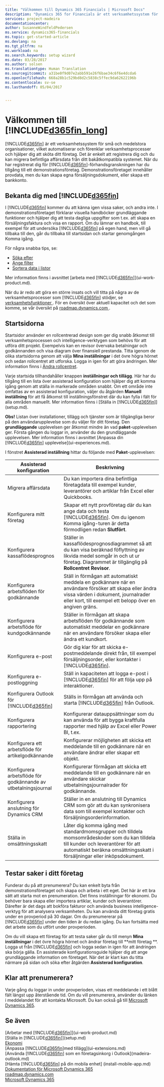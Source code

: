 ```yaml
---
title: "Välkommen till Dynamics 365 Financials | Microsoft Docs"
description: "Dynamics 365 for Financials är ett verksamhetssystem för små och medelstora organisationer, vilket automatiserar och förenklar verksamhetsprocesser och hjälper dig att sköta ditt företag. Det är enkelt att registrera dig och du kan migrera befintliga affärsdata från ditt bakåtkompatibla systemet."
services: project-madeira
documentationcenter: 
author: SusanneWindfeldPedersen
ms.service: dynamics365-financials
ms.topic: get-started-article
ms.devlang: na
ms.tgt_pltfrm: na
ms.workload: na
ms.search.keywords: setup wizard
ms.date: 03/28/2017
ms.author: solsen
ms.translationtype: Human Translation
ms.sourcegitcommit: a31be0f9d07e2abb591e26f6bae34c6f6e4dcda6
ms.openlocfilehash: 668a28b1c529bd8d2c5838c5ffec9da62622196b
ms.contentlocale: sv-se
ms.lasthandoff: 05/04/2017


---
```

# <a name="welcome-to-included365finlongincludesd365finlongmdmd"></a>Välkommen till [!INCLUDE[d365fin_long](includes/d365fin_long_md.md)]
[!INCLUDE[d365fin](includes/d365fin_md.md)] är ett verksamhetssystem för små och medelstora organisationer, vilket automatiserar och förenklar verksamhetsprocesser och hjälper dig att sköta ditt företag. Det är enkelt att registrera dig och du kan migrera befintliga affärsdata från ditt bakåtkompatibla systemet.
När du har registrerat dig för [!INCLUDE[d365fin](includes/d365fin_md.md)]-förhandsgranskningen har du tillgång till ett demonstrationsföretag. Demonstrationsföretaget innehåller provdata, men du kan skapa egna försäljningsdokument, eller skapa ett bankkonto.  

## <a name="get-to-know-included365finincludesd365finmdmd"></a>Bekanta dig med [!INCLUDE[d365fin](includes/d365fin_md.md)]
I [!INCLUDE[d365fin](includes/d365fin_md.md)] kommer du att känna igen vissa saker, och andra inte. I demonstrationsföretaget förklarar visuella handböcker grundläggande funktioner och hjälper dig att testa dagliga uppgifter som t.ex. att skapa en försäljningsfaktura och visa en rapport. Om du lämnar en handbok, till exempel för att undersöka [!INCLUDE[d365fin](includes/d365fin_md.md)] på egen hand, men vill gå tillbaka till den, går du tillbaka till startsidan och startar genomgången Komma igång.  

För några snabba tips, se:  

* [Söka efter](ui-search.md)  
* [Ange filter](ui-enter-criteria-filters.md)  
* [Sortera data i listor](ui-sorting.md)  

Mer information finns i avsnittet [arbeta med [!INCLUDE[d365fin](includes/d365fin_md.md)]](ui-work-product.md).  

När du är redo att göra en större insats och vill titta på några av de verksamhetsprocesser som [!INCLUDE[d365fin](includes/d365fin_md.md)] stödjer, se [verksamhetsfunktioner ](madeira-business-functionality.md). För en översikt över aktuell kapacitet och det som komme, se vår översikt på [roadmap.dynamics.com ](https://roadmap.dynamics.com/#edition=1#application=a56e2c12-2a92-e611-80dc-c4346bac0910#status=3a708a86-ae97-e611-80df-c4346baceb68).  

## <a name="the-home-pages"></a>Startsidorna
Startsidor använder en rollcentrerad design som ger dig snabb åtkomst till verksamhetsprocessen och intelligence-verktygen som behövs för att utföra ditt projekt. Exempelvis kan en revisor övervaka betalningar och godkännanden och visa diagram över finansiell prestanda. Titta igenom de olika startsidorna genom att välja **Mina inställningar** i det övre högra hörnet och sedan rollcentret att utforska. Logga in igen för att göra ändringen. Mer information finns i [Ändra rollcentret](change-role.md).  

Varje startsida tillhandahåller knappen **inställningar och tillägg**. Här har du tillgång till en lista över assisterad konfiguration som hjälper dig att komma igång genom att ställa in markerade områden snabbt. Om ett område inte omfattas av en assisterad konfiguration, väljer du åtgärden **Manuell inställning** för att få åtkomst till inställningsfönstret där du kan fylla i fält för alla områden manuellt. Mer information finns i [Ställa in [!INCLUDE[d365fin](includes/d365fin_md.md)]](setup.md).  

**Obs!** Listan över installationer, tillägg och tjänster som är tillgängliga beror på den användarupplevelse som du väljer för ditt företag. Den **grundläggande** upplevelsen ger åtkomst mindre än vad **paket**-upplevelsen ger. Första gången du loggar in, använder du den grundläggande upplevelsen. Mer information finns i avsnittet [Anpassa din [!INCLUDE[d365fin](includes/d365fin_md.md)] upplevelse](ui-experiences.md).  

I fönstret **Assisterad inställning** hittar du följande med **Paket**-upplevelsen:

| Assisterad konfiguration | Beskrivning |
| --- | --- |
| Migrera affärsdata |Du kan importera dina befintliga företagdata till exempel kunder, leverantörer och artiklar från Excel eller Quickbooks. |
| Konfigurera mitt företag |Skapar ett nytt provföretag där du kan ange data och testa [!INCLUDE[d365fin](includes/d365fin_md.md)]. Om du igenom Komma igång-turen är detta förmodligen redan **Slutfört**. |
| Konfigurera kassaflödesprognos |Ställer in kassaflödesprognosdiagrammet så att du kan visa beräknad föflyttning av likvida medel somgår in och ut ur företag. Diagrammet är tillgänglig på **Rollcentret Revisor**. |
| Konfigurera arbetsflöden för godkännande |Ställ in förmågan att automatiskt meddela en godkännare när en användare försöker att skapa eller ändra vissa värden i dokument, journalrader eller kort, till exempel ett belopp över en angiven gräns. |
| Konfigurera arbetsflöde för kundgodkännande |Ställer in förmågan att skapa arbetsflöden för godkännande som automatiskt meddelar en godkännare när en användare försöker skapa eller ändra ett kundkort. |
| Konfigurera e-post |Gör dig klar för att skicka e-postmeddelande direkt från, till exempel försäljningsorder, eller kontakter i [!INCLUDE[d365fin](includes/d365fin_md.md)]. |
| Konfigurera e-postloggning |Ställ in kapaciteten att logga e-post i [!INCLUDE[d365fin](includes/d365fin_md.md)] för att följa upp på interaktioner. |
| Konfigurera Outlook för [!INCLUDE[d365fin](includes/d365fin_md.md)] |Ställs in förmågan att använda och starta [!INCLUDE[d365fin](includes/d365fin_md.md)] från Outlook. |
| Konfigurera rapportering |Konfigurerar datauppsättningar som du kan använda för att bygga kraftfulla rapporter med hjälp av Excel eller Power BI, t.ex. |
| Konfigurera ett arbetsflöde för artikelgodkännande |Konfigurerar möjligheten att skicka ett meddelande till en godkännare när en användare ändrar eller skapar ett objekt. |
| Konfigurera arbetsflöde för godkännande av utbetalningsjournal |Konfigurerar förmågan att skicka ett meddelande till en godkännare när en användare skickar utbetalningsjournalrader för godkännande. |
| Konfigurera anslutning för Dynamics CRM |Ställer in en anslutning till Dynamics CRM som gör att du kan synkronisera data som till exempel kontakter och försäljningsorderinformation. |
| Ställa in omsättningsskatt |Låter dig komma igång med standardmomsgrupper och tilldela momsområdeskoder som du kan tilldela till kunder och leverantörer för att automatiskt beräkna omsättningsskatt i försäljningar eller inköpsdokument. |

## <a name="trying-things-out-in-your-own-company"></a>Testar saker i ditt företag
Funderar du på att prenumerera? Du kan enkelt byta från demonstrationsföretaget och skapa och arbeta i ett eget. Det här är ett bra sätt att starta mot en prenumeration. Det finns inställningar för ekonomi. Du behöver bara skapa eller importera artiklar, kunder och leverantörer. Därefter är det dags att bokföra fakturor och använda business intelligence-verktyg för att analysera verksamheten. Du kan använda ditt företag gratis under en provperiod på 30 dagar. Om du prenumererar på [!INCLUDE[d365fin](includes/d365fin_md.md)] under den tiden är du redan igång. Du kan fortsätta med det arbete som du utfört under provperioden.  

Om du vill skapa ett företag för att testa saker går du till menyn **Mina inställningar** i det övre högra hörnet och ändrar företag till **mitt företag **. Logga ut från [!INCLUDE[d365fin](includes/d365fin_md.md)] och logga sedan in igen för att ändringen ska börja gälla. En assisterade konfigurationsguide hjälper dig att ange grundläggande information om företaget. När det är klart kan du titta närmare på sidan och söka efter åtgärden **Assisterad konfiguration**.  

## <a name="ready-to-subscribe"></a>Klar att prenumerera?
Varje gång du loggar in under provperioden, visas ett meddelande i ett blått fält längst upp återstående tid. Om du vill prenumerera, använder du länken i meddelandet för att kontakta Microsoft. Du kan också gå till [Microsoft Dynamics 365](https://go.microsoft.com/fwlink/?linkid=828707).

## <a name="see-also"></a>Se även
[Arbetar med [!INCLUDE[d365fin](includes/d365fin_md.md)]](ui-work-product.md)  
[Ställa in [!INCLUDE[d365fin](includes/d365fin_md.md)]](setup.md)  
[Ekonomi](finance.md)  
[Anpassa [!INCLUDE[d365fin](includes/d365fin_md.md)]med tillägg](ui-extensions.md)  
[Använda [!INCLUDE[d365fin](includes/d365fin_md.md)] som en företagsinkorg i Outlook](madeira-outlook.md)  
[Hämta [!INCLUDE[d365fin](includes/d365fin_md.md)] på din mobila enhet] (install-mobile-app.md)  
[Dokumentation för Microsoft Dynamics 365](https://docs.microsoft.com/en-us/dynamics365/#pivot=solutions&panel=solutions_financials)  
[roadmap.dynamics.com](https://roadmap.dynamics.com/#edition=1#application=a56e2c12-2a92-e611-80dc-c4346bac0910#status=3a708a86-ae97-e611-80df-c4346baceb68)  
[Microsoft Dynamics 365](https://go.microsoft.com/fwlink/?linkid=828707)  

